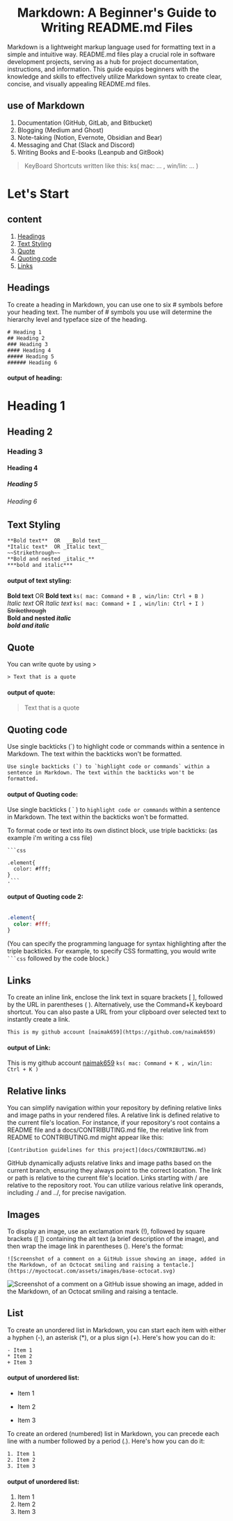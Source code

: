 <h1 align="center">Markdown: A Beginner's Guide to<br> Writing README.md Files</h1>

Markdown is a lightweight markup language used for formatting text in a simple and intuitive way. README.md files play a crucial role in software development projects, serving as a hub for project documentation, instructions, and information. This guide equips beginners with the knowledge and skills to effectively utilize Markdown syntax to create clear, concise, and visually appealing README.md files.

## use of Markdown
1. Documentation (GitHub, GitLab, and Bitbucket)
2. Blogging (Medium and Ghost)
3. Note-taking (Notion, Evernote, Obsidian and Bear)
4. Messaging and Chat (Slack and Discord)
5. Writing Books and E-books (Leanpub and GitBook)

> KeyBoard Shortcuts written like this: ks( mac: ... , win/lin: ... )

# Let's Start

## content
1. [Headings](#headings)
2. [Text Styling](#text-styling)
3. [Quote](#quote)
4. [Quoting code](#quoting-code)
5. [Links](#links)

## Headings

To create a heading in Markdown, you can use one to six # symbols before your heading text. The number of # symbols you use will determine the hierarchy level and typeface size of the heading. 

```
# Heading 1
## Heading 2
### Heading 3
#### Heading 4
##### Heading 5
###### Heading 6
```

#### output of heading:
# Heading 1
## Heading 2
### Heading 3
#### Heading 4
##### Heading 5
###### Heading 6

## Text Styling

```
**Bold text**  OR  __Bold text__  
*Italic text*  OR _Italic text_
~~Strikethrough~~
**Bold and nested _italic_**
***bold and italic***
```
#### output of text styling:

**Bold text**  OR  __Bold text__  `ks( mac: Command + B , win/lin: Ctrl + B )` <br>
*Italic text*  OR _Italic text_ `ks( mac: Command + I , win/lin: Ctrl + I )`<br>
~~Strikethrough~~ <br>
**Bold and nested _italic_** <br>
***bold and italic***

## Quote

You can write quote by using >

```
> Text that is a quote
```
#### output of quote: 

> Text that is a quote


## Quoting code

 Use single backticks (`) to highlight code or commands within a sentence in Markdown. The text within the backticks won't be formatted. 
```
Use single backticks (`) to `highlight code or commands` within a sentence in Markdown. The text within the backticks won't be formatted.
```

#### output of Quoting code:
Use single backticks ( \` ) to `highlight code or commands` within a sentence in Markdown. The text within the backticks won't be formatted.

To format code or text into its own distinct block, use triple backticks:
(as example i'm writing a css file)
``` 
```css

.element{
  color: #fff;
}
.```
```
#### output of Quoting code 2:
```css

.element{
  color: #fff;
}
```

(You can specify the programming language for syntax highlighting after the triple backticks. For example, to specify CSS formatting, you would write ` ```css ` followed by the code block.)

## Links

To create an inline link, enclose the link text in square brackets [ ], followed by the URL in parentheses ( ). Alternatively, use the Command+K keyboard shortcut. You can also paste a URL from your clipboard over selected text to instantly create a link.

```
This is my github account [naimak659](https://github.com/naimak659)
```
#### output of Link:
This is my github account [naimak659](https://github.com/naimak659) `ks( mac: Command + K , win/lin: Ctrl + K )`

## Relative links

You can simplify navigation within your repository by defining relative links and image paths in your rendered files. A relative link is defined relative to the current file's location. For instance, if your repository's root contains a README file and a docs/CONTRIBUTING.md file, the relative link from README to CONTRIBUTING.md might appear like this:
```
[Contribution guidelines for this project](docs/CONTRIBUTING.md)
```
GitHub dynamically adjusts relative links and image paths based on the current branch, ensuring they always point to the correct location. The link or path is relative to the current file's location. Links starting with / are relative to the repository root. You can utilize various relative link operands, including ./ and ../, for precise navigation.

## Images

To display an image, use an exclamation mark (!), followed by square brackets ([ ]) containing the alt text (a brief description of the image), and then wrap the image link in parentheses (). Here's the format:
```
![Screenshot of a comment on a GitHub issue showing an image, added in the Markdown, of an Octocat smiling and raising a tentacle.](https://myoctocat.com/assets/images/base-octocat.svg)
```
![Screenshot of a comment on a GitHub issue showing an image, added in the Markdown, of an Octocat smiling and raising a tentacle.](https://myoctocat.com/assets/images/base-octocat.svg)

## List

To create an unordered list in Markdown, you can start each item with either a hyphen (-), an asterisk (*), or a plus sign (+). Here's how you can do it:

```
- Item 1
* Item 2
+ Item 3
```
#### output of unordered list:
- Item 1
* Item 2
+ Item 3


To create an ordered (numbered) list in Markdown, you can precede each line with a number followed by a period (.). Here's how you can do it:
```
1. Item 1
2. Item 2
3. Item 3
```
#### output of unordered list:
1. Item 1
2. Item 2
3. Item 3

